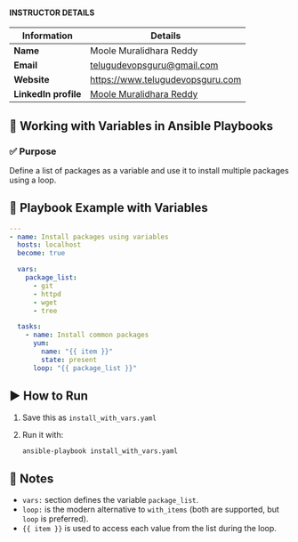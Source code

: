 #### INSTRUCTOR DETAILS

|  Information             | Details                                                                      |
|----------------------    |------------------------------------------------------------------------------|
| **Name**                 | Moole Muralidhara Reddy                                                      |
| **Email**                | telugudevopsguru@gmail.com                                                |
| **Website**              | https://www.telugudevopsguru.com               |
| **LinkedIn profile**     | [Moole Muralidhara Reddy](https://www.linkedin.com/in/moole-muralidhara-reddy) |

## 📄 **Working with Variables in Ansible Playbooks**

### ✅ Purpose

Define a list of packages as a variable and use it to install multiple packages using a loop.

## 🧾 Playbook Example with Variables

```yaml
---
- name: Install packages using variables
  hosts: localhost
  become: true

  vars:
    package_list:
      - git
      - httpd
      - wget
      - tree

  tasks:
    - name: Install common packages
      yum:
        name: "{{ item }}"
        state: present
      loop: "{{ package_list }}"
```

## ▶️ How to Run

1. Save this as `install_with_vars.yaml`
2. Run it with:

   ```bash
   ansible-playbook install_with_vars.yaml
   ```

## 📌 Notes

* `vars:` section defines the variable `package_list`.
* `loop:` is the modern alternative to `with_items` (both are supported, but `loop` is preferred).
* `{{ item }}` is used to access each value from the list during the loop.
